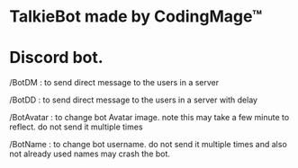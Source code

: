 # TalkieBot made by CodingMage™ 

# Discord bot.

 /BotDM <message> : to send direct message to the users in a server
 
 /BotDD <message> : to send direct message to the users in a server with delay

 /BotAvatar <image-url> : to change bot Avatar image. note this may take a few minute to reflect. do not send it multiple times
    
 /BotName <bot-username> : to change bot username.  do not send it multiple times and also not already used names may crash the bot.


